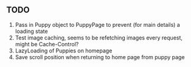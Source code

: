 ## TODO
1. Pass in Puppy object to PuppyPage to prevent (for main details) a loading state
2. Test image caching, seems to be refetching images every request, might be Cache-Control?
3. LazyLoading of Puppies on homepage
4. Save scroll position when returning to home page from puppy page